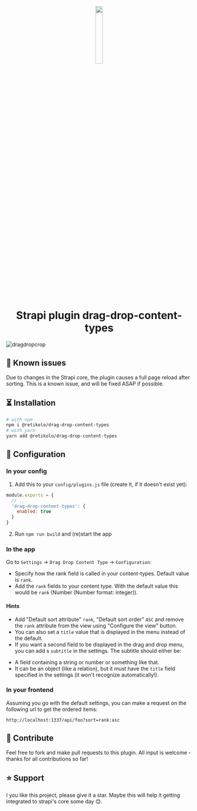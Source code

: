 <div align="center">
  <img src="https://user-images.githubusercontent.com/37687705/192227260-db082018-947a-4166-a3f4-983e1024dd59.png" width="20%">
  <h1>Strapi plugin drag-drop-content-types</h1>
</div>

![dragdropcrop](https://user-images.githubusercontent.com/37687705/212884821-356ec68c-b71a-4b89-9e99-8a625f84cfbe.gif)

## 🐞 Known issues
Due to changes in the Strapi core, the plugin causes a full page reload after sorting. This is a known issue, and will be fixed ASAP if possible.

## ⏳ Installation

```bash
# with npm
npm i @retikolo/drag-drop-content-types
# with yarn
yarn add @retikolo/drag-drop-content-types
```

## 🔧 Configuration

### In your config
1. Add this to your `config/plugins.js` file (create it, if it doesn't exist yet):
```js
module.exports = {
  // ...
  'drag-drop-content-types': {
    enabled: true
  }
}
```
2. Run `npm run build` and (re)start the app

### In the app
Go to `Settings` -> `Drag Drop Content Type` -> `Configuration`:
* Specify how the rank field is called in your content-types. Default value is `rank`.
* Add the `rank` fields to your content type. With the default value this would be `rank` (Number (Number format: integer)).

#### Hints
* Add "Default sort attribute" `rank`, "Default sort order" `ASC` and remove the `rank` attribute from the view using "Configure the view" button.
* You can also set a `title` value that is displayed in the menu instead of the default.
* If you want a second field to be displayed in the drag and drop menu, you can add s `subtitle` in the settings. The subtitle should either be:
- A field containing a string or number or something like that.
- It can be an object (like a relation), but it must have the `title` field specified in the settings (it won't recognize automatically!).

### In your frontend
Assuming you go with the default settings, you can make a request on the following url to get the ordered items:

```
http://localhost:1337/api/foo?sort=rank:asc
```

## 🤝 Contribute
Feel free to fork and make pull requests to this plugin. All input is welcome - thanks for all contributions so far!


## ⭐️ Support
I you like this project, please give it a star. Maybe this will help it getting integrated to strapi's core some day 😊.